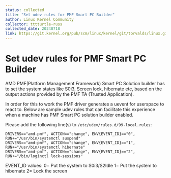 ```yaml
---
status: collected
title: "Set udev rules for PMF Smart PC Builder"
author: Linux Kernel Community
collector: tttturtle-russ
collected_date: 20240718
link: https://git.kernel.org/pub/scm/linux/kernel/git/torvalds/linux.git/tree/Documentation/admin-guide/pmf.rst
---
```


# Set udev rules for PMF Smart PC Builder

AMD PMF(Platform Management Framework) Smart PC Solution builder has to
set the system states like S0i3, Screen lock, hibernate etc, based on
the output actions provided by the PMF TA (Trusted Application).

In order for this to work the PMF driver generates a uevent for
userspace to react to. Below are sample udev rules that can facilitate
this experience when a machine has PMF Smart PC solution builder
enabled.

Please add the following line(s) to `/etc/udev/rules.d/99-local.rules`:

    DRIVERS=="amd-pmf", ACTION=="change", ENV{EVENT_ID}=="0", RUN+="/usr/bin/systemctl suspend"
    DRIVERS=="amd-pmf", ACTION=="change", ENV{EVENT_ID}=="1", RUN+="/usr/bin/systemctl hibernate"
    DRIVERS=="amd-pmf", ACTION=="change", ENV{EVENT_ID}=="2", RUN+="/bin/loginctl lock-sessions"

EVENT_ID values: 0= Put the system to S0i3/S2Idle 1= Put the system to
hibernate 2= Lock the screen
